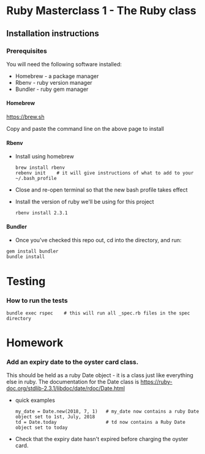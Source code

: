 # Ruby Masterclass 1 - The Ruby class

## Installation instructions

### Prerequisites

You will need the following software installed:
- Homebrew - a package manager
- Rbenv - ruby version manager
- Bundler - ruby gem manager


#### Homebrew

https://brew.sh

Copy and paste the command line on the above page to install

#### Rbenv

- Install using homebrew
    ```
    brew install rbenv
    rebenv init    # it will give instructions of what to add to your ~/.bash_profile
    ```
- Close and re-open terminal so that the new bash profile takes effect

- Install the version of ruby we'll be using for this project
    ```apple js
    rbenv install 2.3.1
    ```

#### Bundler

- Once you've checked this repo out, cd into the directory, and run:
```apple js
gem install bundler
bundle install
```

# Testing
### How to run the tests

```
bundle exec rspec    # this will run all _spec.rb files in the spec directory
```


# Homework

### Add an expiry date to the oyster card class.

This should be held as a ruby Date object - it is a class just like everything else in ruby.
The documentation for the Date class is https://ruby-doc.org/stdlib-2.3.1/libdoc/date/rdoc/Date.html

- quick examples
    ```
    my_date = Date.new(2018, 7, 1)   # my_date now contains a ruby Date object set to 1st, July, 2018
    td = Date.today                  # td now contains a Ruby Date object set to today
    ```


-  Check that the expiry date hasn't expired before charging the oyster card.

